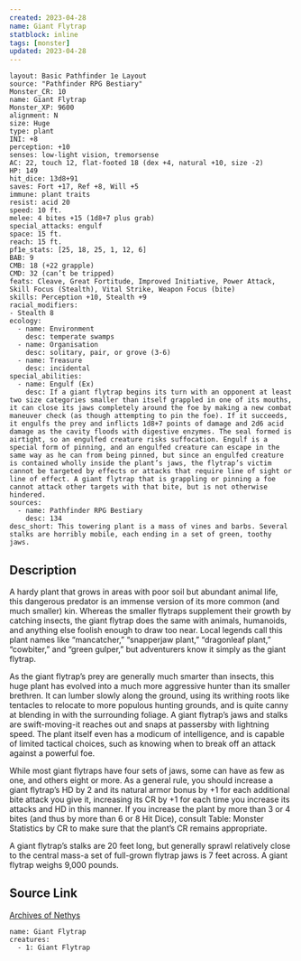 ```yaml
---
created: 2023-04-28
name: Giant Flytrap
statblock: inline
tags: [monster]
updated: 2023-04-28
---
```

```statblock
layout: Basic Pathfinder 1e Layout
source: "Pathfinder RPG Bestiary"
Monster_CR: 10
name: Giant Flytrap
Monster_XP: 9600
alignment: N
size: Huge
type: plant
INI: +8
perception: +10
senses: low-light vision, tremorsense
AC: 22, touch 12, flat-footed 18 (dex +4, natural +10, size -2)
HP: 149
hit_dice: 13d8+91
saves: Fort +17, Ref +8, Will +5
immune: plant traits
resist: acid 20
speed: 10 ft.
melee: 4 bites +15 (1d8+7 plus grab)
special_attacks: engulf
space: 15 ft.
reach: 15 ft.
pf1e_stats: [25, 18, 25, 1, 12, 6]
BAB: 9
CMB: 18 (+22 grapple)
CMD: 32 (can’t be tripped)
feats: Cleave, Great Fortitude, Improved Initiative, Power Attack, Skill Focus (Stealth), Vital Strike, Weapon Focus (bite)
skills: Perception +10, Stealth +9
racial_modifiers:
- Stealth 8
ecology:
  - name: Environment
    desc: temperate swamps
  - name: Organisation
    desc: solitary, pair, or grove (3-6)
  - name: Treasure
    desc: incidental
special_abilities:
  - name: Engulf (Ex)
    desc: If a giant flytrap begins its turn with an opponent at least two size categories smaller than itself grappled in one of its mouths, it can close its jaws completely around the foe by making a new combat maneuver check (as though attempting to pin the foe). If it succeeds, it engulfs the prey and inflicts 1d8+7 points of damage and 2d6 acid damage as the cavity floods with digestive enzymes. The seal formed is airtight, so an engulfed creature risks suffocation. Engulf is a special form of pinning, and an engulfed creature can escape in the same way as he can from being pinned, but since an engulfed creature is contained wholly inside the plant’s jaws, the flytrap’s victim cannot be targeted by effects or attacks that require line of sight or line of effect. A giant flytrap that is grappling or pinning a foe cannot attack other targets with that bite, but is not otherwise hindered.
sources:
  - name: Pathfinder RPG Bestiary
    desc: 134
desc_short: This towering plant is a mass of vines and barbs. Several stalks are horribly mobile, each ending in a set of green, toothy jaws.
```
## Description
A hardy plant that grows in areas with poor soil but abundant animal life, this dangerous predator is an immense version of its more common (and much smaller) kin. Whereas the smaller flytraps supplement their growth by catching insects, the giant flytrap does the same with animals, humanoids, and anything else foolish enough to draw too near. Local legends call this plant names like “mancatcher,” “snapperjaw plant,” “dragonleaf plant,” “cowbiter,” and “green gulper,” but adventurers know it simply as the giant flytrap.

As the giant flytrap’s prey are generally much smarter than insects, this huge plant has evolved into a much more aggressive hunter than its smaller brethren. It can lumber slowly along the ground, using its writhing roots like tentacles to relocate to more populous hunting grounds, and is quite canny at blending in with the surrounding foliage. A giant flytrap’s jaws and stalks are swift-moving-it reaches out and snaps at passersby with lightning speed. The plant itself even has a modicum of intelligence, and is capable of limited tactical choices, such as knowing when to break off an attack against a powerful foe.

While most giant flytraps have four sets of jaws, some can have as few as one, and others eight or more. As a general rule, you should increase a giant flytrap’s HD by 2 and its natural armor bonus by +1 for each additional bite attack you give it, increasing its CR by +1 for each time you increase its attacks and HD in this manner. If you increase the plant by more than 3 or 4 bites (and thus by more than 6 or 8 Hit Dice), consult Table: Monster Statistics by CR to make sure that the plant’s CR remains appropriate.

A giant flytrap’s stalks are 20 feet long, but generally sprawl relatively close to the central mass-a set of full-grown flytrap jaws is 7 feet across. A giant flytrap weighs 9,000 pounds.
## Source Link
[Archives of Nethys](https://aonprd.com/MonsterDisplay.aspx?ItemName=Giant%20Flytrap)
```encounter-table
name: Giant Flytrap
creatures:
  - 1: Giant Flytrap
```
